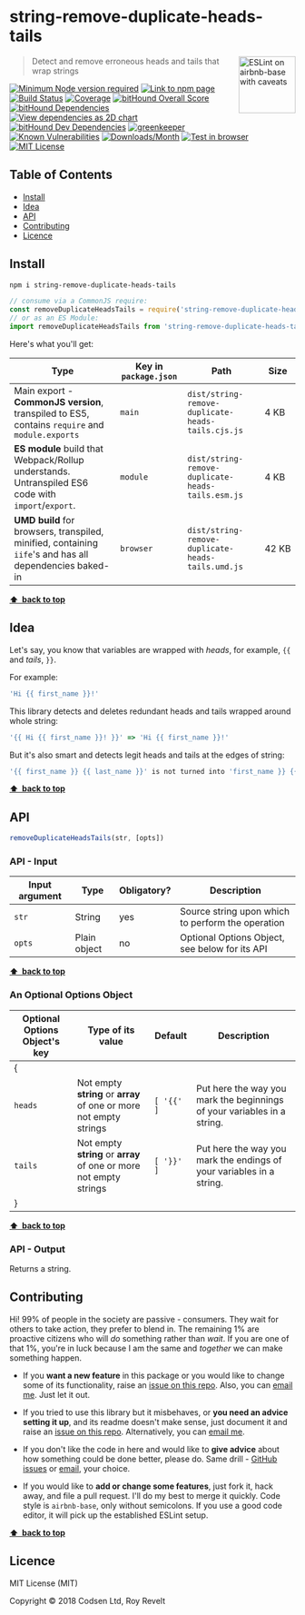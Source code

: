# string-remove-duplicate-heads-tails

<a href="https://github.com/revelt/eslint-on-airbnb-base-badge" style="float: right; padding: 0 0 20px 20px;"><img src="https://cdn.rawgit.com/revelt/eslint-on-airbnb-base-badge/0c3e46c9/lint-badge.svg" alt="ESLint on airbnb-base with caveats" width="100" align="right"></a>

> Detect and remove erroneous heads and tails that wrap strings

[![Minimum Node version required][node-img]][node-url]
[![Link to npm page][npm-img]][npm-url]
[![Build Status][travis-img]][travis-url]
[![Coverage][cov-img]][cov-url]
[![bitHound Overall Score][overall-img]][overall-url]
[![bitHound Dependencies][deps-img]][deps-url]
[![View dependencies as 2D chart][deps2d-img]][deps2d-url]
[![bitHound Dev Dependencies][dev-img]][dev-url]
[![greenkeeper][greenkeeper-img]][greenkeeper-url]
[![Known Vulnerabilities][vulnerabilities-img]][vulnerabilities-url]
[![Downloads/Month][downloads-img]][downloads-url]
[![Test in browser][runkit-img]][runkit-url]
[![MIT License][license-img]][license-url]

## Table of Contents

<!-- START doctoc generated TOC please keep comment here to allow auto update -->
<!-- DON'T EDIT THIS SECTION, INSTEAD RE-RUN doctoc TO UPDATE -->


- [Install](#install)
- [Idea](#idea)
- [API](#api)
- [Contributing](#contributing)
- [Licence](#licence)

<!-- END doctoc generated TOC please keep comment here to allow auto update -->

## Install

```bash
npm i string-remove-duplicate-heads-tails
```

```js
// consume via a CommonJS require:
const removeDuplicateHeadsTails = require('string-remove-duplicate-heads-tails')
// or as an ES Module:
import removeDuplicateHeadsTails from 'string-remove-duplicate-heads-tails'
```

Here's what you'll get:

Type            | Key in `package.json` | Path  | Size
----------------|-----------------------|-------|--------
Main export - **CommonJS version**, transpiled to ES5, contains `require` and `module.exports` | `main`                | `dist/string-remove-duplicate-heads-tails.cjs.js` | 4&nbsp;KB
**ES module** build that Webpack/Rollup understands. Untranspiled ES6 code with `import`/`export`. | `module`              | `dist/string-remove-duplicate-heads-tails.esm.js` | 4&nbsp;KB
**UMD build** for browsers, transpiled, minified, containing `iife`'s and has all dependencies baked-in | `browser`            | `dist/string-remove-duplicate-heads-tails.umd.js` | 42&nbsp;KB

**[⬆ &nbsp;back to top](#)**

## Idea

Let's say, you know that variables are wrapped with _heads_, for example, `{{` and _tails_, `}}`.

For example:

```js
'Hi {{ first_name }}!'
```

This library detects and deletes redundant heads and tails wrapped around whole string:

```js
'{{ Hi {{ first_name }}! }}' => 'Hi {{ first_name }}!'
```

But it's also smart and detects legit heads and tails at the edges of string:

```js
'{{ first_name }} {{ last_name }}' is not turned into 'first_name }} {{ last_name'
```

**[⬆ &nbsp;back to top](#)**

## API

```js
removeDuplicateHeadsTails(str, [opts])
```

### API - Input

Input argument           | Type           | Obligatory? | Description
-------------------------|----------------|-------------|-------------
`str`                    | String         | yes         | Source string upon which to perform the operation
`opts`                   | Plain object   | no          | Optional Options Object, see below for its API

**[⬆ &nbsp;back to top](#)**

### An Optional Options Object

Optional Options Object's key | Type of its value                                                  | Default    | Description
------------------------------|--------------------------------------------------------------------|------------|----------------------
{                             |                                                                    |            |
`heads`                       | Not empty **string** or **array** of one or more not empty strings | `[ '{{' ]` | Put here the way you mark the beginnings of your variables in a string.
`tails`                       | Not empty **string** or **array** of one or more not empty strings | `[ '}}' ]` | Put here the way you mark the endings of your variables in a string.
}                             |                                                                    |            |

**[⬆ &nbsp;back to top](#)**

### API - Output

Returns a string.

## Contributing

Hi! 99% of people in the society are passive - consumers. They wait for others to take action, they prefer to blend in. The remaining 1% are proactive citizens who will _do_ something rather than _wait_. If you are one of that 1%, you're in luck because I am the same and _together_ we can make something happen.

* If you **want a new feature** in this package or you would like to change some of its functionality, raise an [issue on this repo](https://github.com/codsen/string-remove-duplicate-heads-tails/issues). Also, you can [email me](mailto:roy@codsen.com). Just let it out.

* If you tried to use this library but it misbehaves, or **you need an advice setting it up**, and its readme doesn't make sense, just document it and raise an [issue on this repo](https://github.com/codsen/string-remove-duplicate-heads-tails/issues). Alternatively, you can [email me](mailto:roy@codsen.com).

* If you don't like the code in here and would like to **give advice** about how something could be done better, please do. Same drill - [GitHub issues](https://github.com/codsen/string-remove-duplicate-heads-tails/issues) or [email](mailto:roy@codsen.com), your choice.

* If you would like to **add or change some features**, just fork it, hack away, and file a pull request. I'll do my best to merge it quickly. Code style is `airbnb-base`, only without semicolons. If you use a good code editor, it will pick up the established ESLint setup.

**[⬆ &nbsp;back to top](#)**

## Licence

MIT License (MIT)

Copyright © 2018 Codsen Ltd, Roy Revelt

[node-img]: https://img.shields.io/node/v/string-remove-duplicate-heads-tails.svg?style=flat-square&label=works%20on%20node
[node-url]: https://www.npmjs.com/package/string-remove-duplicate-heads-tails

[npm-img]: https://img.shields.io/npm/v/string-remove-duplicate-heads-tails.svg?style=flat-square&label=release
[npm-url]: https://www.npmjs.com/package/string-remove-duplicate-heads-tails

[travis-img]: https://img.shields.io/travis/codsen/string-remove-duplicate-heads-tails.svg?style=flat-square
[travis-url]: https://travis-ci.org/codsen/string-remove-duplicate-heads-tails

[cov-img]: https://coveralls.io/repos/github/codsen/string-remove-duplicate-heads-tails/badge.svg?style=flat-square?branch=master
[cov-url]: https://coveralls.io/github/codsen/string-remove-duplicate-heads-tails?branch=master

[overall-img]: https://img.shields.io/bithound/code/github/codsen/string-remove-duplicate-heads-tails.svg?style=flat-square
[overall-url]: https://www.bithound.io/github/codsen/string-remove-duplicate-heads-tails

[deps-img]: https://img.shields.io/bithound/dependencies/github/codsen/string-remove-duplicate-heads-tails.svg?style=flat-square
[deps-url]: https://www.bithound.io/github/codsen/string-remove-duplicate-heads-tails/master/dependencies/npm

[deps2d-img]: https://img.shields.io/badge/deps%20in%202D-see_here-08f0fd.svg?style=flat-square
[deps2d-url]: http://npm.anvaka.com/#/view/2d/string-remove-duplicate-heads-tails

[dev-img]: https://img.shields.io/bithound/devDependencies/github/codsen/string-remove-duplicate-heads-tails.svg?style=flat-square
[dev-url]: https://www.bithound.io/github/codsen/string-remove-duplicate-heads-tails/master/dependencies/npm

[greenkeeper-img]: https://badges.greenkeeper.io/codsen/string-remove-duplicate-heads-tails.svg
[greenkeeper-url]: https://greenkeeper.io/

[vulnerabilities-img]: https://snyk.io/test/github/codsen/string-remove-duplicate-heads-tails/badge.svg?style=flat-square
[vulnerabilities-url]: https://snyk.io/test/github/codsen/string-remove-duplicate-heads-tails

[downloads-img]: https://img.shields.io/npm/dm/string-remove-duplicate-heads-tails.svg?style=flat-square
[downloads-url]: https://npmcharts.com/compare/string-remove-duplicate-heads-tails

[runkit-img]: https://img.shields.io/badge/runkit-test_in_browser-a853ff.svg?style=flat-square
[runkit-url]: https://npm.runkit.com/string-remove-duplicate-heads-tails

[license-img]: https://img.shields.io/npm/l/string-remove-duplicate-heads-tails.svg?style=flat-square
[license-url]: https://github.com/codsen/string-remove-duplicate-heads-tails/blob/master/license.md
